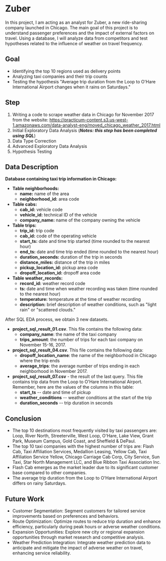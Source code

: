 # Zuber
In this project, I am acting as an analyst for Zuber, a new ride-sharing company launched in Chicago. The main goal of this project is to understand passenger preferences and the impact of external factors on travel. Using a database, I will analyze data from competitors and test hypotheses related to the influence of weather on travel frequency.

## Goal

- Identifying the top 10 regions used as delivery points
- Analyzing taxi companies and their trip counts
- Testing the hypothesis "Average trip duration from the Loop to O'Hare International Airport changes when it rains on Saturdays."

## Step

1. Writing a code to scrape weather data in Chicago for November 2017 from the website: https://practicum-content.s3.us-west-1.amazonaws.com/data-analyst-eng/moved_chicago_weather_2017.html
2. Initial Exploratory Data Analysis (***Notes: this step has been completed using SQL***)
3. Data Type Correction
4. Advanced Exploratory Data Analysis
5. Hypothesis Testing

## Data Description

**Database containing taxi trip information in Chicago:**
  - **Table neighborhoods:**
      - **name:** name of the area
      - **neighborhood_id:** area code
  - **Table cabs:**
      - **cab_id:** vehicle code
      - **vehicle_id:** technical ID of the vehicle
      - **company_name:** name of the company owning the vehicle   
  - **Table trips:**
      - **trip_id:** trip code
      - **cab_id:** code of the operating vehicle
      - **start_ts:** date and time trip started (time rounded to the nearest hour)
      - **end_ts:** date and time trip ended (time rounded to the nearest hour)
      - **duration_seconds:** duration of the trip in seconds
      - **distance_miles:** distance of the trip in miles
      - **pickup_location_id:** pickup area code
      - **dropoff_location_id:** dropoff area code
  - **Table weather_records:**
      - **record_id:** weather record code
      - **ts:** date and time when weather recording was taken (time rounded to the nearest hour)
      - **temperature:** temperature at the time of weather recording
      - **description:** brief description of weather conditions, such as "light rain" or "scattered clouds."
   
After SQL EDA process, we obtain 3 new datasets.
- **project_sql_result_01.csv**. This file contains the following data:
    - **company_name**: the name of the taxi company
    - **trips_amount**: the number of trips for each taxi company on November 15-16, 2017.
- **project_sql_result_04.csv**. This file contains the following data:
    - **dropoff_location_name**: the name of the neighborhood in Chicago where the trip ends
    - **average_trips**: the average number of trips ending in each neighborhood in November 2017.
- **project_sql_result_07.csv** - the result of the last query. This file contains trip data from the Loop to O'Hare International Airport. Remember, here are the values ​​of the columns in this table:
    - **start_ts** -- date and time of pickup
    - **weather_conditions** -- weather conditions at the start of the trip
    - **duration_seconds** -- trip duration in seconds

## Conclusion

- The top 10 destinations most frequently visited by taxi passengers are: Loop, River North, Streeterville, West Loop, O'Hare, Lake View, Grant Park, Museum Campus, Gold Coast, and Sheffield & DePaul.
- The top 10 taxi companies with the highest number of trips are: Flash Cab, Taxi Affiliation Services, Medallion Leasing, Yellow Cab, Taxi Affiliation Service Yellow, Chicago Carriage Cab Corp, City Service, Sun Taxi, Star North Management LLC, and Blue Ribbon Taxi Association Inc.
- Flash Cab emerges as the market leader due to its significant customer base compared to other companies.
- The average trip duration from the Loop to O'Hare International Airport differs on rainy Saturdays.

## Future Work

- Customer Segmentation: Segment customers for tailored service improvements based on preferences and behaviors.
- Route Optimization: Optimize routes to reduce trip duration and enhance efficiency, particularly during peak hours or adverse weather conditions.
- Expansion Opportunities: Explore new city or regional expansion opportunities through market research and competitive analysis.
- Weather Prediction Integration: Integrate weather prediction data to anticipate and mitigate the impact of adverse weather on travel, enhancing service reliability.

